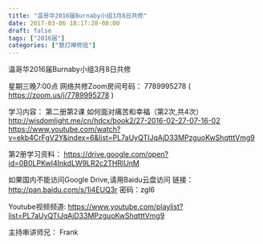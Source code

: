 ```yaml
---
title: "温哥华2016届Burnaby小组3月8日共修"
date: 2017-03-06 18:17:28-08:00
draft: false
tags: ["2016届"]
categories: ["慧灯禅修班"]
---
```

温哥华2016届Burnaby小组3月8日共修

星期三晚7:00点
网络共修Zoom房间号码： 7789995278 ( https://zoom.us/j/7789995278 )

学习内容：
第二册第2课 如何面对痛苦和幸福（第2次,共4次）
http://wisdomlight.me/cn/hdcx/book2/27-2016-02-27-07-16-02
https://www.youtube.com/watch?v=ekb4CrFgV2Y&index=6&list=PL7aUyQTIJqAjD33MPzguoKwShqtttVmg9

第2册学习资料：
https://drive.google.com/open?id=0B0LPKwI4InkdLW9LR2c2THRlUnM

如果国内不能访问Google Drive,请用Baidu云盘访问
链接：http://pan.baidu.com/s/1i4EUQ3r 密码：zgl6

Youtube视频频道:
https://www.youtube.com/playlist?list=PL7aUyQTIJqAjD33MPzguoKwShqtttVmg9

主持串讲师兄： Frank
